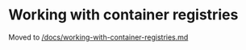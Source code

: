 # Working with container registries

Moved to [/docs/working-with-container-registries.md](/docs/working-with-container-registries.md)
